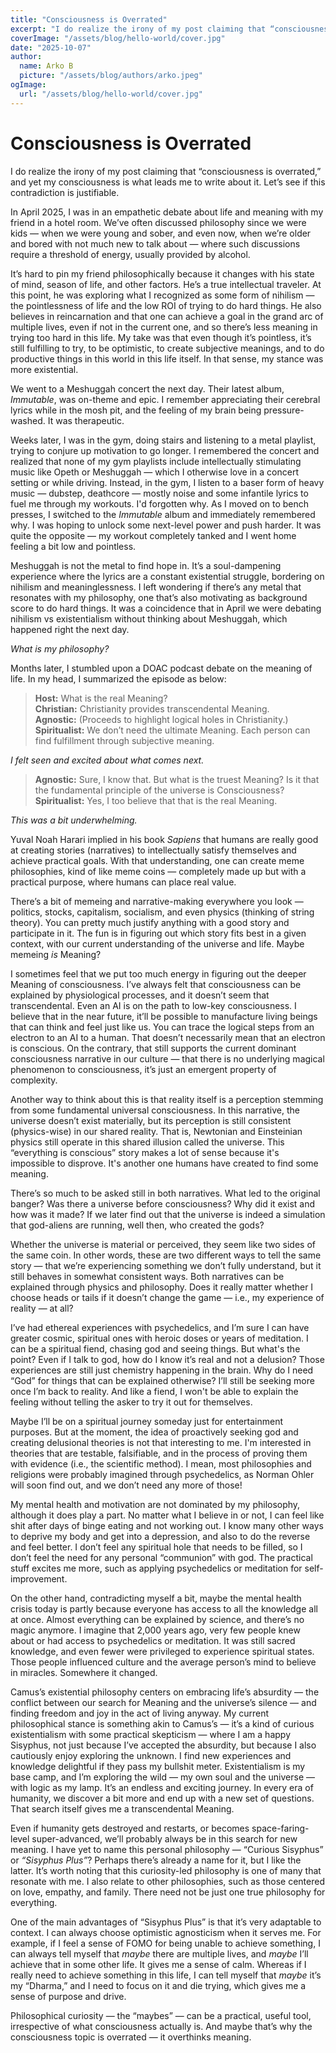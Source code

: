 ```yaml
---
title: "Consciousness is Overrated"
excerpt: "I do realize the irony of my post claiming that “consciousness is overrated,” and yet my consciousness is what leads me to write about it. Let’s see if this contradiction is justifiable."
coverImage: "/assets/blog/hello-world/cover.jpg"
date: "2025-10-07"
author:
  name: Arko B
  picture: "/assets/blog/authors/arko.jpeg"
ogImage:
  url: "/assets/blog/hello-world/cover.jpg"
---
```


# Consciousness is Overrated

I do realize the irony of my post claiming that “consciousness is overrated,” and yet my consciousness is what leads me to write about it. Let’s see if this contradiction is justifiable.

In April 2025, I was in an empathetic debate about life and meaning with my friend in a hotel room. We’ve often discussed philosophy since we were kids — when we were young and sober, and even now, when we’re older and bored with not much new to talk about — where such discussions require a threshold of energy, usually provided by alcohol.

It’s hard to pin my friend philosophically because it changes with his state of mind, season of life, and other factors. He’s a true intellectual traveler. At this point, he was exploring what I recognized as some form of nihilism — the pointlessness of life and the low ROI of trying to do hard things. He also believes in reincarnation and that one can achieve a goal in the grand arc of multiple lives, even if not in the current one, and so there’s less meaning in trying too hard in this life. My take was that even though it’s pointless, it’s still fulfilling to try, to be optimistic, to create subjective meanings, and to do productive things in this world in this life itself. In that sense, my stance was more existential. 

We went to a Meshuggah concert the next day. Their latest album, *Immutable*, was on-theme and epic. I remember appreciating their cerebral lyrics while in the mosh pit, and the feeling of my brain being pressure-washed. It was therapeutic.

Weeks later, I was in the gym, doing stairs and listening to a metal playlist, trying to conjure up motivation to go longer. I remembered the concert and realized that none of my gym playlists include intellectually stimulating music like Opeth or Meshuggah — which I otherwise love in a concert setting or while driving. Instead, in the gym, I listen to a baser form of heavy music — dubstep, deathcore — mostly noise and some infantile lyrics to fuel me through my workouts. I'd forgotten why. As I moved on to bench presses, I switched to the *Immutable* album and immediately remembered why. I was hoping to unlock some next-level power and push harder. It was quite the opposite — my workout completely tanked and I went home feeling a bit low and pointless.

Meshuggah is not the metal to find hope in. It’s a soul-dampening experience where the lyrics are a constant existential struggle, bordering on nihilism and meaninglessness. I left wondering if there’s any metal that resonates with my philosophy, one that’s also motivating as background score to do hard things. It was a coincidence that in April we were debating nihilism vs existentialism without thinking about Meshuggah, which happened right the next day.

*What is my philosophy?* 

Months later, I stumbled upon a DOAC podcast debate on the meaning of life. In my head, I summarized the episode as below:

> **Host:** What is the real Meaning?  
> **Christian:** Christianity provides transcendental Meaning.  
> **Agnostic:** (Proceeds to highlight logical holes in Christianity.)  
> **Spiritualist:** We don’t need the ultimate Meaning. Each person can find fulfillment through subjective meaning.

*I felt seen and excited about what comes next.*

> **Agnostic:** Sure, I know that. But what is the truest Meaning? Is it that the fundamental principle of the universe is Consciousness?  
> **Spiritualist:** Yes, I too believe that that is the real Meaning.

*This was a bit underwhelming.*

Yuval Noah Harari implied in his book *Sapiens* that humans are really good at creating stories (narratives) to intellectually satisfy themselves and achieve practical goals. With that understanding, one can create meme philosophies, kind of like meme coins — completely made up but with a practical purpose, where humans can place real value. 

There’s a bit of memeing and narrative-making everywhere you look — politics, stocks, capitalism, socialism, and even physics (thinking of string theory). You can pretty much justify anything with a good story and participate in it. The fun is in figuring out which story fits best in a given context, with our current understanding of the universe and life. Maybe memeing *is* Meaning?

I sometimes feel that we put too much energy in figuring out the deeper Meaning of consciousness. I’ve always felt that consciousness can be explained by physiological processes, and it doesn’t seem that transcendental. Even an AI is on the path to low-key consciousness. I believe that in the near future, it’ll be possible to manufacture living beings that can think and feel just like us. You can trace the logical steps from an electron to an AI to a human. That doesn’t necessarily mean that an electron is conscious. On the contrary, that still supports the current dominant consciousness narrative in our culture — that there is no underlying magical phenomenon to consciousness, it’s just an emergent property of complexity.

Another way to think about this is that reality itself is a perception stemming from some fundamental universal consciousness. In this narrative, the universe doesn’t exist materially, but its perception is still consistent (physics-wise) in our shared reality. That is, Newtonian and Einsteinian physics still operate in this shared illusion called the universe. This “everything is conscious” story makes a lot of sense because it's impossible to disprove. It's another one humans have created to find some meaning.

There’s so much to be asked still in both narratives. What led to the original banger? Was there a universe before consciousness? Why did it exist and how was it made? If we later find out that the universe is indeed a simulation that god-aliens are running, well then, who created the gods?

Whether the universe is material or perceived, they seem like two sides of the same coin. In other words, these are two different ways to tell the same story — that we’re experiencing something we don’t fully understand, but it still behaves in somewhat consistent ways. Both narratives can be explained through physics and philosophy. Does it really matter whether I choose heads or tails if it doesn’t change the game — i.e., my experience of reality — at all?

I’ve had ethereal experiences with psychedelics, and I’m sure I can have greater cosmic, spiritual ones with heroic doses or years of meditation. I can be a spiritual fiend, chasing god and seeing things. But what's the point? Even if I talk to god, how do I know it’s real and not a delusion? Those experiences are still just chemistry happening in the brain. Why do I need “God” for things that can be explained otherwise? I’ll still be seeking more once I’m back to reality. And like a fiend, I won't be able to explain the feeling without telling the asker to try it out for themselves. 

Maybe I’ll be on a spiritual journey someday just for entertainment purposes. But at the moment, the idea of proactively seeking god and creating delusional theories is not that interesting to me. I'm interested in theories that are testable, falsifiable, and in the process of proving them with evidence (i.e., the scientific method). I mean, most philosophies and religions were probably imagined through psychedelics, as Norman Ohler will soon find out, and we don’t need any more of those!

My mental health and motivation are not dominated by my philosophy, although it does play a part. No matter what I believe in or not, I can feel like shit after days of binge eating and not working out. I know many other ways to deprive my body and get into a depression, and also to do the reverse and feel better. I don’t feel any spiritual hole that needs to be filled, so I don’t feel the need for any personal “communion” with god. The practical stuff excites me more, such as applying psychedelics or meditation for self-improvement.

On the other hand, contradicting myself a bit, maybe the mental health crisis today is partly because everyone has access to all the knowledge all at once. Almost everything can be explained by science, and there’s no magic anymore. I imagine that 2,000 years ago, very few people knew about or had access to psychedelics or meditation. It was still sacred knowledge, and even fewer were privileged to experience spiritual states. Those people influenced culture and the average person’s mind to believe in miracles. Somewhere it changed.

Camus’s existential philosophy centers on embracing life’s absurdity — the conflict between our search for Meaning and the universe’s silence — and finding freedom and joy in the act of living anyway. My current philosophical stance is something akin to Camus’s — it’s a kind of curious existentialism with some practical skepticism — where I am a happy Sisyphus, not just because I’ve accepted the absurdity, but because I also cautiously enjoy exploring the unknown. I find new experiences and knowledge delightful if they pass my bullshit meter. Existentialism is my base camp, and I’m exploring the wild — my own soul and the universe — with logic as my lamp. It’s an endless and exciting journey. In every era of humanity, we discover a bit more and end up with a new set of questions. That search itself gives me a transcendental Meaning.

Even if humanity gets destroyed and restarts, or becomes space-faring-level super-advanced, we’ll probably always be in this search for new meaning. I have yet to name this personal philosophy — “Curious Sisyphus” or *“Sisyphus Plus”*? Perhaps there’s already a name for it, but I like the latter. It’s worth noting that this curiosity-led philosophy is one of many that resonate with me. I also relate to other philosophies, such as those centered on love, empathy, and family. There need not be just one true philosophy for everything.

One of the main advantages of “Sisyphus Plus” is that it’s very adaptable to context. I can always choose optimistic agnosticism when it serves me. For example, if I feel a sense of FOMO for being unable to achieve something, I can always tell myself that *maybe* there are multiple lives, and *maybe* I’ll achieve that in some other life. It gives me a sense of calm. Whereas if I really need to achieve something in this life, I can tell myself that *maybe* it’s my “Dharma,” and I need to focus on it and die trying, which gives me a sense of purpose and drive.

Philosophical curiosity — the “maybes” — can be a practical, useful tool, irrespective of what consciousness actually is. And maybe that’s why the consciousness topic is overrated — it overthinks meaning.